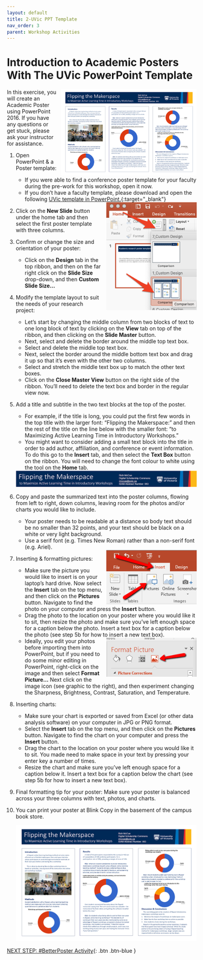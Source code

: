 ```yaml
---
layout: default
title: 2-UVic PPT Template
nav_order: 3
parent: Workshop Activities
---
```


# Introduction to Academic Posters With The UVic PowerPoint Template

<img src="images/act-1/0.png" alt="poster example" style="float:right;width:360px;margin-left:10px;">

In this exercise, you will create an Academic Poster using PowerPoint 2016. If you have any questions or get stuck, please ask your instructor for assistance.

1.  Open PowerPoint & a Poster template:
    -   If you were able to find a conference poster template for your faculty during the pre-work for this workshop, open it now.
    -   If you don’t have a faculty template, please download and open the following [UVic template in PowerPoint.](https://web.uvic.ca/~rmccue/UVicEdge_ResearchPoster.pptx){:target="_blank"}

    <img src="images/act-1/1.png" alt="new slide" style="float:right;width:240px;margin-left:10px;">

2.  Click on the **New Slide** button under the home tab and then select the first poster template with three columns.
3.  Confirm or change the size and orientation of your poster:
    -   Click on the **Design** tab in the top ribbon, and then on the far right click on the **Slide Size** drop-down, and then **Custom Slide Size...**
4.  Modify the template layout to suit the needs of your research project:
    -   Let’s start by changing the middle column from two blocks of text to one long block of text by clicking on the **View** tab on top of the ribbon, and then clicking on the **Slide Master** button.
    -   Next, select and delete the border around the middle top text box.
    -   Select and delete the middle top text box.
    -   Next, select the border around the middle bottom text box and drag it up so that it’s even with the other two columns.
    -   Select and stretch the middle text box up to match the other text boxes.
    -   Click on the **Close Master View** button on the right side of the ribbon. You’ll need to delete the text box and border in the regular view now.
5.  Add a title and subtitle in the two text blocks at the top of the poster.
    -   For example, if the title is long, you could put the first few words in the top title with the larger font: “Flipping the Makerspace:” and then the rest of the title on the line below with the smaller font: “to Maximizing Active Learning Time in Introductory Workshops.”
    -   You might want to consider adding a small text block into the title in order to add author, affiliation, and conference or event information. To do this go to the **Insert** tab, and then select the **Text Box** button on the ribbon. You will need to change the font colour to white using the tool on the **Home** tab.

    <img src="images/act-1/5.png" alt="title and subtitle" style="width:720px;">

6.  Copy and paste the summarized text into the poster columns, flowing from left to right, down columns, leaving room for the photos and/or charts you would like to include.
    -   Your poster needs to be readable at a distance so body text should be no smaller than 32 points, and your text should be black on a white or very light background.
    -   Use a serif font (e.g. Times New Roman) rather than a non-serif font (e.g. Ariel).

    <img src="images/act-1/7.png" alt="insert pictures" style="float:right;width:240px;margin-left:10px;">

7.  Inserting & formatting pictures:
    -   Make sure the picture you would like to insert is on your laptop’s hard drive. Now select the **Insert** tab on the top menu, and then click on the **Pictures** button. Navigate to find the photo on your computer and press the **Insert** button.
    -   Drag the photo to the location on your poster where you would like it to sit, then resize the photo and make sure you’ve left enough space for a caption below the photo. Insert a text box for a caption below the photo (see step 5b for how to insert a new text box).
    
    <img src="images/act-1/7-2.png" alt="format picture" style="float:right;width:240px;margin-left:10px;">
    
    -   Ideally, you edit your photos before importing them into PowerPoint, but if you need to do some minor editing in PowerPoint, right-click on the image and then select **Format Picture…**  Next click on the image icon (see graphic to the right), and then experiment changing the Sharpness, Brightness, Contrast, Saturation, and Temperature.
8.  Inserting charts:
    -   Make sure your chart is exported or saved from Excel (or other data analysis software) on your computer in JPG or PNG format.
    -   Select the **Insert** tab on the top menu, and then click on the **Pictures** button. Navigate to find the chart on your computer and press the **Insert** button.
    -   Drag the chart to the location on your poster where you would like it to sit. You made need to make space in your text by pressing your enter key a number of times.
    -   Resize the chart and make sure you’ve left enough space for a caption below it. Insert a text box for a caption below the chart (see step 5b for how to insert a new text box).
9.  Final formatting tip for your poster: Make sure your poster is balanced across your three columns with text, photos, and charts.
0.  You can print your poster at Blink Copy in the basement of the campus book store.

    <img src="images/act-1/0.png" alt="example of poster" style="width:720px;">

[NEXT STEP: #BetterPoster Activity](act-2.html){: .btn .btn-blue }

